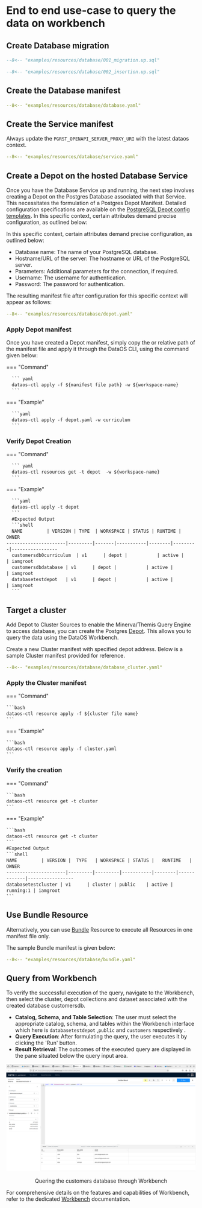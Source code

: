 # End to end use-case to query the data on workbench


## Create Database migration

```sql title="001_migration.up.sql" 
--8<-- "examples/resources/database/001_migration.up.sql"
```

```sql title="002_migration.up.sql"
--8<-- "examples/resources/database/002_insertion.up.sql"
```

## Create the Database manifest

```yaml title="database.yaml"
--8<-- "examples/resources/database/database.yaml"
```

## Create the Service manifest

Always update the `PGRST_OPENAPI_SERVER_PROXY_URI` with the latest dataos context.

```yaml title="service.yaml "hl_lines="14"
--8<-- "examples/resources/database/service.yaml"
```

## Create a Depot on the hosted Database Service

Once you have the Database Service up and running, the next step involves creating a Depot on the Postgres Database associated with that Service. This necessitates the formulation of a Postgres Depot Manifest. Detailed configuration specifications are available on the [PostgreSQL Depot config templates](/resources/depot/depot_config_templates/postgresql/). In this specific context, certain attributes demand precise configuration, as outlined below:

In this specific context, certain attributes demand precise configuration, as outlined below:

  - Database name: The name of your PostgreSQL database.
  - Hostname/URL of the server: The hostname or URL of the PostgreSQL server.
  - Parameters: Additional parameters for the connection, if required.
  - Username: The username for authentication.
  - Password: The password for authentication.

The resulting manifest file after configuration for this specific context will appear as follows:

```yaml title="depot.yaml" "hl_lines="12-19"
--8<-- "examples/resources/database/depot.yaml"
```

### **Apply Depot manifest**

Once you have created a Depot manifest, simply copy the  or relative path of the manifest file and apply it through the DataOS CLI, using the command given below:

=== "Command"

      ``` yaml 
      dataos-ctl apply -f ${manifest file path} -w ${workspace-name}
      ```

=== "Example"

      ```yaml
      dataos-ctl apply -f depot.yaml -w curriculum
      ```

### **Verify Depot Creation**


=== "Command"

      ``` yaml
      dataos-ctl resources get -t depot  -w ${workspace-name}
      ```

=== "Example"

      ```yaml
      dataos-ctl apply -t depot 
      ```
      #Expected Output
      ```shell
      NAME         | VERSION | TYPE  | WORKSPACE | STATUS | RUNTIME |     OWNER       
    ----------------------|---------|-------|-----------|--------|---------|-----------------
      customersdb0curriculum  | v1      | depot |           | active |         | iamgroot
      customersdbdatabase | v1      | depot |           | active |         | iamgroot  
      databasetestdepot   | v1      | depot |           | active |         | iamgroot  
      ```

## Target a cluster 

Add Depot to Cluster Sources to enable the Minerva/Themis Query Engine to access database, you can create the Postgres [Depot](/resources/depot/). This allows you to query the data using the DataOS Workbench.

Create a new Cluster manifest with specified depot address. Below is a sample Cluster manifest provided for reference.

```yaml title="cluster.yaml" hl_lines="16-18"
--8<-- "examples/resources/database/database_cluster.yaml"
```

### **Apply the Cluster manifest**

=== "Command"

    ```bash
    dataos-ctl resource apply -f ${cluster file name} 
    ```

=== "Example"

    ```bash
    dataos-ctl resource apply -f cluster.yaml 
    ```

### **Verify the creation**

=== "Command"

    ```bash
    dataos-ctl resource get -t cluster 
    ```

=== "Example"

    ```bash
    dataos-ctl resource get -t cluster
    ```
    #Expected Output
    ```shell
    NAME         | VERSION |  TYPE   | WORKSPACE | STATUS |   RUNTIME   |     OWNER       
    ----------------------|---------|---------|-----------|--------|-------------|-----------------
    databasetestcluster | v1      | cluster | public    | active | running:1 | iamgroot
    ```
    
## Use Bundle Resource

Alternatively, you can use [Bundle](/resources/bundle/) Resource to execute all Resources in one manifest file only.

The sample Bundle manifest is given below:

```yaml title="bundle.yaml"
--8<-- "examples/resources/database/bundle.yaml"
```

## Query from Workbench

To verify the successful execution of the query, navigate to the Workbench, then select the cluster, depot collections and dataset associated with the created database customersdb.

- **Catalog, Schema, and Table Selection**: The user must select the appropriate catalog, schema, and tables within the Workbench interface which here is `databasetestdepot` ,`public` and `customers` respectively .
- **Query Execution**: After formulating the query, the user executes it by clicking the 'Run' button.
- **Result Retrieval**: The outcomes of the executed query are displayed in the pane situated below the query input area.

 ![ Query Workbench](/resources/database/query_workbench.png) 

<center> Quering the customers database through Workbench</center>


For comprehensive details on the features and capabilities of Workbench, refer to the dedicated [Workbench](/interfaces/workbench/) documentation.




